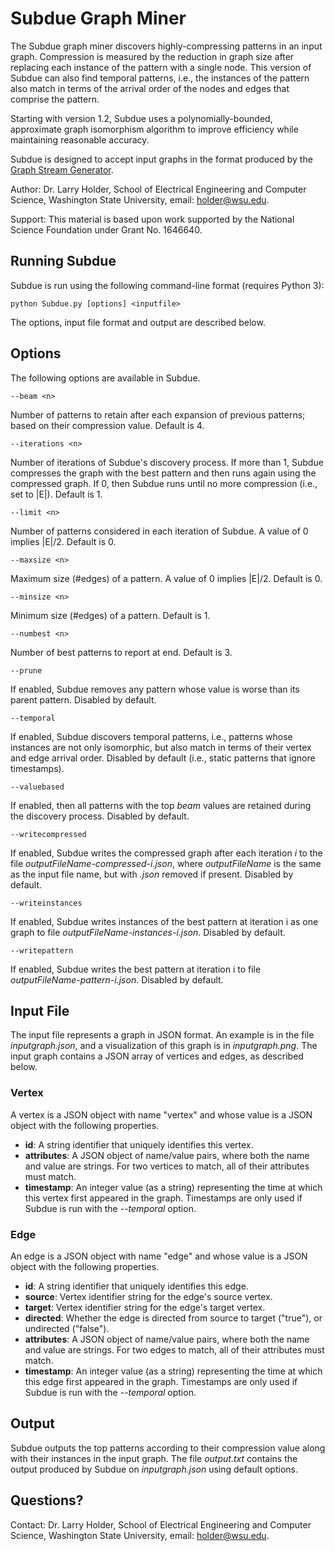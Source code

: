 # Subdue Graph Miner

The Subdue graph miner discovers highly-compressing patterns in an input graph.  Compression is measured by the reduction in graph size after replacing each instance of the pattern with a single node. This version of Subdue can also find temporal patterns, i.e., the instances of the pattern also match in terms of the arrival order of the nodes and edges that comprise the pattern.

Starting with version 1.2, Subdue uses a polynomially-bounded, approximate graph isomorphism algorithm to improve efficiency while maintaining reasonable accuracy.

Subdue is designed to accept input graphs in the format produced by the [Graph Stream Generator](https://github.com/holderlb/graph-stream-generator).

Author: Dr. Larry Holder, School of Electrical Engineering and Computer Science, Washington State University, email: holder@wsu.edu.

Support: This material is based upon work supported by the National Science Foundation under Grant No. 1646640.

## Running Subdue

Subdue is run using the following command-line format (requires Python 3):

`python Subdue.py [options] <inputfile>`

The options, input file format and output are described below.

## Options

The following options are available in Subdue.

`--beam <n>`

Number of patterns to retain after each expansion of previous patterns; based on their compression value. Default is 4.

`--iterations <n>`

Number of iterations of Subdue's discovery process. If more than 1, Subdue compresses the graph with the best pattern and then runs again using the compressed graph. If 0, then Subdue runs until no more compression (i.e., set to |E|). Default is 1.

`--limit <n>`

Number of patterns considered in each iteration of Subdue. A value of 0 implies |E|/2. Default is 0.

`--maxsize <n>`

Maximum size (#edges) of a pattern. A value of 0 implies |E|/2. Default is 0.

`--minsize <n>`

Minimum size (#edges) of a pattern. Default is 1.

`--numbest <n>`

Number of best patterns to report at end. Default is 3.

`--prune`

If enabled, Subdue removes any pattern whose value is worse than its parent pattern. Disabled by default.

`--temporal`

If enabled, Subdue discovers temporal patterns, i.e., patterns whose instances are not only isomorphic, but also match in terms of their vertex and edge arrival order. Disabled by default (i.e., static patterns that ignore timestamps).

`--valuebased`

If enabled, then all patterns with the top *beam* values are retained during the discovery process. Disabled by default.

`--writecompressed`

If enabled, Subdue writes the compressed graph after each iteration *i* to the file *outputFileName-compressed-i.json*, where *outputFileName* is the same as the input file name, but with *.json* removed if present. Disabled by default.

`--writeinstances`

If enabled, Subdue writes instances of the best pattern at iteration i as one graph to file *outputFileName-instances-i.json*. Disabled by default.

`--writepattern`

If enabled, Subdue writes the best pattern at iteration i to file *outputFileName-pattern-i.json*. Disabled by default.

## Input File

The input file represents a graph in JSON format. An example is in the file
*inputgraph.json*, and a visualization of this graph is in *inputgraph.png*.
The input graph contains a JSON array of vertices and edges, as described below.

### Vertex

A vertex is a JSON object with name "vertex" and whose value is a JSON object with the following properties.

* **id**: A string identifier that uniquely identifies this vertex.
* **attributes**: A JSON object of name/value pairs, where both the name and value are strings. For two vertices to match, all of their attributes must match.
* **timestamp**: An integer value (as a string) representing the time at which this vertex first appeared in the graph. Timestamps are only used if Subdue is run with the *--temporal* option.

### Edge

An edge is a JSON object with name "edge" and whose value is a JSON
object with the following properties.

* **id**: A string identifier that uniquely identifies this edge.
* **source**: Vertex identifier string for the edge's source vertex.
* **target**: Vertex identifier string for the edge's target vertex.
* **directed**: Whether the edge is directed from source to target ("true"), or undirected ("false").
* **attributes**: A JSON object of name/value pairs, where both the name and value are strings. For two edges to match, all of their attributes must match.
* **timestamp**: An integer value (as a string) representing the time at which this edge first appeared in the graph. Timestamps are only used if Subdue is run with the *--temporal* option.

## Output

Subdue outputs the top patterns according to their compression value along with their instances in the input graph. The file *output.txt* contains the output produced by Subdue on *inputgraph.json* using default options.

## Questions?

Contact: Dr. Larry Holder, School of Electrical Engineering and Computer Science, Washington State University, email: holder@wsu.edu.

